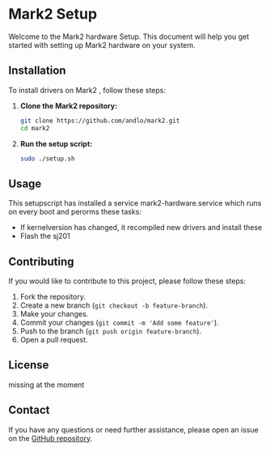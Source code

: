 # Mark2 Setup

Welcome to the Mark2 hardware Setup. This document will help you get started with setting up Mark2 hardware on your system.

## Installation

To install drivers on Mark2 , follow these steps:

1. **Clone the Mark2 repository:**
    ```sh
    git clone https://github.com/andlo/mark2.git
    cd mark2
    ```

2. **Run the setup script:**
    ```sh
    sudo ./setup.sh
    ```

## Usage

This setupscript has installed a service mark2-hardware.service which runs on every boot and perorms these tasks:
* If kernelversion has changed, it recompiled new drivers and install these
* Flash the sj201    

## Contributing

If you would like to contribute to this project, please follow these steps:

1. Fork the repository.
2. Create a new branch (`git checkout -b feature-branch`).
3. Make your changes.
4. Commit your changes (`git commit -m 'Add some feature'`).
5. Push to the branch (`git push origin feature-branch`).
6. Open a pull request.

## License

missing at the moment 

## Contact

If you have any questions or need further assistance, please open an issue on the [GitHub repository](https://github.com/andlo/mark2/issues).


